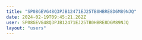 ```yaml
---
title: "SP08GEVG48Q3PJB12471EJ25TB0HBRE8D6M89NJQ"
date: 2024-02-19T09:45:21.262Z
user: SP08GEVG48Q3PJB12471EJ25TB0HBRE8D6M89NJQ
layout: "users"
---
```

    